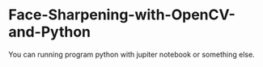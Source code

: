 # Face-Sharpening-with-OpenCV-and-Python
 You can running program python with jupiter notebook or something else.
